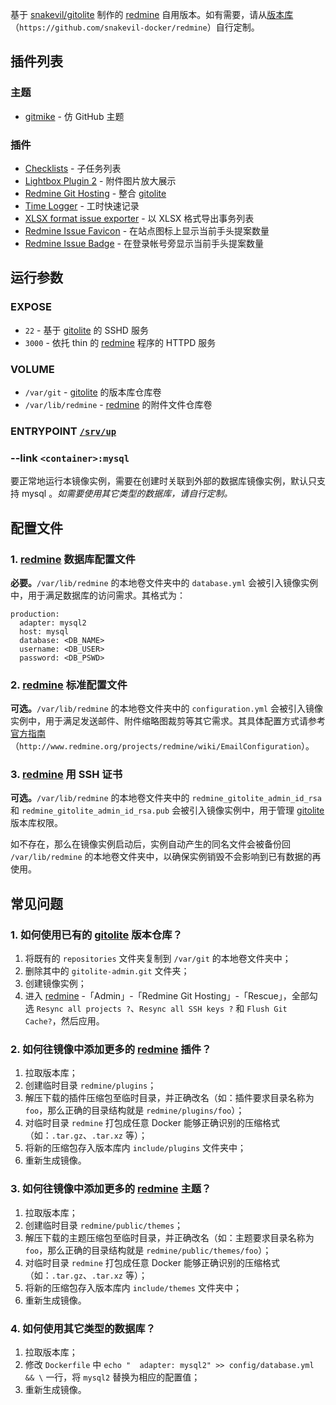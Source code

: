 基于 [snakevil/gitolite][gitolite] 制作的 [redmine][] 自用版本。如有需要，请从[版本库](https://github.com/snakevil-docker/redmine)（`https://github.com/snakevil-docker/redmine`）自行定制。

[gitolite]: https://dev.aliyun.com/detail.html?repoId=13626
[redmine]: http://www.redmine.org/

插件列表
---

### 主题

* [gitmike](https://github.com/makotokw/redmine-theme-gitmike) - 仿 GitHub 主题

### 插件

* [Checklists](http://www.redmine.org/plugins/redmine_checklists) - 子任务列表
* [Lightbox Plugin 2](http://www.redmine.org/plugins/redmine_lightbox2) - 附件图片放大展示
* [Redmine Git Hosting](http://www.redmine.org/plugins/redmine_git_hosting) - 整合 [gitolite][]
* [Time Logger](http://www.redmine.org/plugins/time_logger) - 工时快速记录
* [XLSX format issue exporter](http://www.redmine.org/plugins/redmine_xlsx_format_issue_exporter) - 以 XLSX 格式导出事务列表
* [Redmine Issue Favicon](http://www.redmine.org/plugins/redmine_issue_favicon) - 在站点图标上显示当前手头提案数量
* [Redmine Issue Badge](http://www.redmine.org/plugins/redmine_issue_badge) - 在登录帐号旁显示当前手头提案数量

运行参数
---

### EXPOSE

* `22` - 基于 [gitolite][] 的 SSHD 服务
* `3000` - 依托 thin 的 [redmine][] 程序的 HTTPD 服务

### VOLUME

* `/var/git` - [gitolite][] 的版本库仓库卷
* `/var/lib/redmine` - [redmine][] 的附件文件仓库卷

### ENTRYPOINT [`/srv/up`](https://github.com/snakevil-docker/redmine/blob/master/src/srv/up)

### --link `<container>:mysql`

要正常地运行本镜像实例，需要在创建时关联到外部的数据库镜像实例，默认只支持 mysql 。*如需要使用其它类型的数据库，请自行定制。*

配置文件
---

### 1. [redmine][] 数据库配置文件

**必要。**`/var/lib/redmine` 的本地卷文件夹中的 `database.yml` 会被引入镜像实例中，用于满足数据库的访问需求。其格式为：

```
production:
  adapter: mysql2
  host: mysql
  database: <DB_NAME>
  username: <DB_USER>
  password: <DB_PSWD>
```

### 2. [redmine][] 标准配置文件

**可选。**`/var/lib/redmine` 的本地卷文件夹中的 `configuration.yml` 会被引入镜像实例中，用于满足发送邮件、附件缩略图裁剪等其它需求。其具体配置方式请参考[官方指南](http://www.redmine.org/projects/redmine/wiki/EmailConfiguration)（`http://www.redmine.org/projects/redmine/wiki/EmailConfiguration`）。

### 3. [redmine][] 用 SSH 证书

**可选。**`/var/lib/redmine` 的本地卷文件夹中的 `redmine_gitolite_admin_id_rsa` 和 `redmine_gitolite_admin_id_rsa.pub` 会被引入镜像实例中，用于管理 [gitolite][] 版本库权限。

如不存在，那么在镜像实例启动后，实例自动产生的同名文件会被备份回 `/var/lib/redmine` 的本地卷文件夹中，以确保实例销毁不会影响到已有数据的再使用。

常见问题
---

### 1. 如何使用已有的 [gitolite][] 版本仓库？

1. 将既有的 `repositories` 文件夹复制到 `/var/git` 的本地卷文件夹中；
2. 删除其中的 `gitolite-admin.git` 文件夹；
3. 创建镜像实例；
4. 进入 [redmine][] -「Admin」-「Redmine Git Hosting」-「Rescue」，全部勾选 `Resync all projects ?`、`Resync all SSH keys ?` 和 `Flush Git Cache?`，然后应用。

### 2. 如何往镜像中添加更多的 [redmine][] 插件？

1. 拉取版本库；
2. 创建临时目录 `redmine/plugins`；
3. 解压下载的插件压缩包至临时目录，并正确改名（如：插件要求目录名称为 `foo`，那么正确的目录结构就是 `redmine/plugins/foo`）；
4. 对临时目录 `redmine` 打包成任意 Docker 能够正确识别的压缩格式（如：`.tar.gz`、`.tar.xz` 等）；
5. 将新的压缩包存入版本库内 `include/plugins` 文件夹中；
6. 重新生成镜像。

### 3. 如何往镜像中添加更多的 [redmine][] 主题？

1. 拉取版本库；
2. 创建临时目录 `redmine/public/themes`；
3. 解压下载的主题压缩包至临时目录，并正确改名（如：主题要求目录名称为 `foo`，那么正确的目录结构就是 `redmine/public/themes/foo`）；
4. 对临时目录 `redmine` 打包成任意 Docker 能够正确识别的压缩格式（如：`.tar.gz`、`.tar.xz` 等）；
5. 将新的压缩包存入版本库内 `include/themes` 文件夹中；
6. 重新生成镜像。

### 4. 如何使用其它类型的数据库？

1. 拉取版本库；
2. 修改 `Dockerfile` 中 `echo "  adapter: mysql2" >> config/database.yml && \`  一行，将 `mysql2` 替换为相应的配置值；
3. 重新生成镜像。
